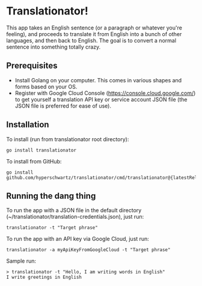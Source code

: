 # Translationator!

This app takes an English sentence (or a paragraph or whatever you're feeling), and proceeds to translate it from 
English into a bunch of other languages, and then back to English.  The goal is to convert a normal sentence into 
something totally crazy.  

## Prerequisites
- Install Golang on your computer.  This comes in various shapes and forms based on your OS.
- Register with Google Cloud Console (https://console.cloud.google.com/) to get yourself a translation API key or 
  service account JSON file (the JSON file is preferred for ease of use).

## Installation
To install (run from translationator root directory):

```shell
go install translationator
```

To install from GitHub:
```shell
go install github.com/hyperschwartz/translationator/cmd/translationator@{latestRelease}
```

## Running the dang thing

To run the app with a JSON file in the default directory (~/translationator/translation-credentials.json), just run:
```shell
translationator -t "Target phrase"
```

To run the app with an API key via Google Cloud, just run:
```shell
translationator -a myApiKeyFromGoogleCloud -t "Target phrase"
```

Sample run:
```shell
> translationator -t "Hello, I am writing words in English"
I write greetings in English
```
